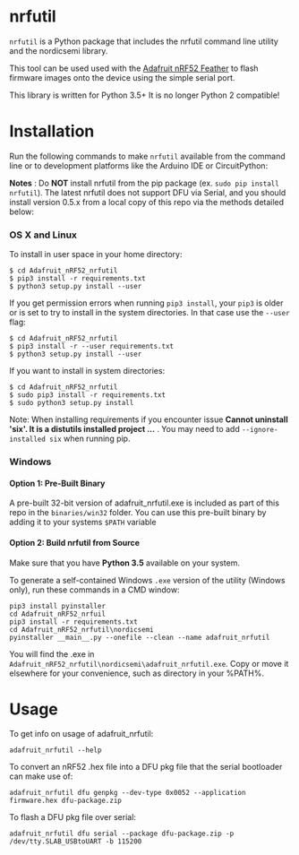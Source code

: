 # nrfutil

`nrfutil` is a Python package that includes the nrfutil command line utility
and the nordicsemi library.

This tool can be used used with the [Adafruit nRF52 Feather](https://www.adafruit.com/product/3406)
to flash firmware images onto the device using the simple serial port.

This library is written for Python 3.5+
It is no longer Python 2 compatible!

# Installation

Run the following commands to make `nrfutil` available from the command line
or to development platforms like the Arduino IDE or CircuitPython:

**Notes** : Do **NOT** install nrfutil from the pip package (ex. `sudo pip
install nrfutil`). The latest nrfutil does not support DFU via Serial, and you
should install version 0.5.x from a local copy of this repo via the methods
detailed below:

### OS X and Linux

To install in user space in your home directory:

```
$ cd Adafruit_nRF52_nrfutil
$ pip3 install -r requirements.txt
$ python3 setup.py install --user
```

If you get permission errors when running `pip3 install`, your `pip3` is older
or is set to try to install in the system directories. In that case use the
`--user` flag:

```
$ cd Adafruit_nRF52_nrfutil
$ pip3 install -r --user requirements.txt
$ python3 setup.py install --user
```

If you want to install in system directories:
```
$ cd Adafruit_nRF52_nrfutil
$ sudo pip3 install -r requirements.txt
$ sudo python3 setup.py install
```

Note: When installing requirements if you encounter issue **Cannot uninstall 'six'. It is a distutils installed project ...** . You may need to add `--ignore-installed six` when running pip.

### Windows

#### Option 1: Pre-Built Binary

A pre-built 32-bit version of adafruit_nrfutil.exe is included as part of this repo in the
`binaries/win32` folder. You can use this pre-built binary by adding it to your
systems `$PATH` variable

#### Option 2: Build nrfutil from Source

Make sure that you have **Python 3.5** available on your system.

To generate a self-contained Windows `.exe` version of the utility (Windows only),
run these commands in a CMD window:

```
pip3 install pyinstaller
cd Adafruit_nRF52_nrfuil
pip3 install -r requirements.txt
cd Adafruit_nRF52_nrfutil\nordicsemi
pyinstaller __main__.py --onefile --clean --name adafruit_nrfutil
```
You will find the .exe in `Adafruit_nRF52_nrfutil\nordicsemi\adafruit_nrfutil.exe`.
Copy or move it elsewhere for your convenience, such as directory in your %PATH%.

# Usage

To get info on usage of adafruit_nrfutil:

```
adafruit_nrfutil --help
```

To convert an nRF52 .hex file into a DFU pkg file that the serial bootloader
can make use of:

```
adafruit_nrfutil dfu genpkg --dev-type 0x0052 --application firmware.hex dfu-package.zip
```

To flash a DFU pkg file over serial:

```
adafruit_nrfutil dfu serial --package dfu-package.zip -p /dev/tty.SLAB_USBtoUART -b 115200
```
